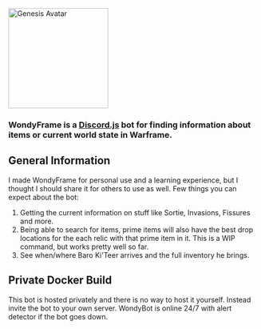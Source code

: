 <img src="https://i.imgur.com/aalB0ZK.png" height="200" width="200" alt="Genesis Avatar"/>

### WondyFrame is a [Discord.js](http://discord.js.org) bot for finding information about items or current world state in Warframe.

## General Information
I made WondyFrame for personal use and a learning experience, but I thought I should share it for others to use as well. Few things you can expect about the bot:
 1. Getting the current information on stuff like Sortie, Invasions, Fissures and more.
 2. Being able to search for items, prime items will also have the best drop locations for the each relic with that prime item in it. This is a WIP command, but works pretty well  so far.
 3. See when/where Baro Ki'Teer arrives and the full inventory he brings.
 
## Private Docker Build
This bot is hosted privately and there is no way to host it yourself. Instead invite the bot to your own server. WondyBot is online 24/7 with alert detector if the bot goes down.
